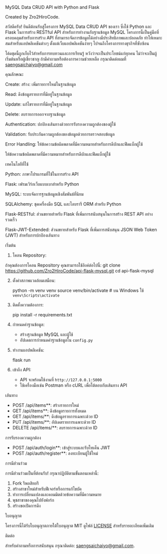 MySQL Data CRUD API with Python and Flask

Created by Zro2HiroCode.

สวัสดีครับ! ยินดีต้อนรับสู่โครงการ MySQL Data CRUD API ของเรา ซึ่งใช้ Python และ Flask ในการสร้าง RESTful API สำหรับการทำงานกับฐานข้อมูล MySQL โครงการนี้เป็นคู่มือที่ครอบคลุมสำหรับการสร้าง API ที่สามารถจัดการข้อมูลได้อย่างมีประสิทธิภาพและปลอดภัย ทำให้เหมาะสมสำหรับแอปพลิเคชันต่างๆ ตั้งแต่เว็บแอปพลิเคชันง่ายๆ ไปจนถึงโครงการทางธุรกิจที่ซับซ้อน

โค้ดชุดนี้ถูกเก็บไว้สำหรับการทบทวนและการเรียนรู้ หวังว่าจะเป็นประโยชน์แก่ทุกคน ไม่ว่าจะเป็นผู้เริ่มต้นหรือผู้เชี่ยวชาญ ถ้ามีคำถามหรือต้องการความช่วยเหลือ กรุณาติดต่อผมที่ saengsaichaiyo@gmail.com

คุณลักษณะ

Create: สร้าง: เพิ่มรายการใหม่ในฐานข้อมูล

Read: ดึงข้อมูลรายการที่มีอยู่ในฐานข้อมูล

Update: แก้ไขรายการที่มีอยู่ในฐานข้อมูล

Delete: ลบรายการออกจากฐานข้อมูล

Authentication: ปกป้องเส้นทางด้วยการรับรองความถูกต้องของผู้ใช้

Validation: รับประกันความถูกต้องของข้อมูลด้วยการตรวจสอบข้อมูล

Error Handling: ให้ข้อความข้อผิดพลาดที่มีความหมายสำหรับการดีบักและฟีดแบ็กผู้ใช้

ให้ข้อความข้อผิดพลาดที่มีความหมายสำหรับการดีบักและฟีดแบ็กผู้ใช้

เทคโนโลยีที่ใช้

Python: ภาษาโปรแกรมที่ใช้ในการสร้าง API

Flask: เฟรมเวิร์กเว็บแบบเบาสำหรับ Python

MySQL: ระบบจัดการฐานข้อมูลเชิงสัมพันธ์ที่นิยม

SQLAlchemy: ชุดเครื่องมือ SQL และไลบรารี ORM สำหรับ Python

Flask-RESTful: ส่วนขยายสำหรับ Flask ที่เพิ่มการสนับสนุนในการสร้าง REST API อย่างรวดเร็ว

Flask-JWT-Extended: ส่วนขยายสำหรับ Flask ที่เพิ่มการสนับสนุน JSON Web Token (JWT) สำหรับการปกป้องเส้นทาง



เริ่มต้น

1. โคลน Repository:

ถ้าคุณต้องการโคลน Repository คุณสามารถใช้ลิงค์ต่อไปนี้:
git clone https://github.com/Zro2HiroCode/api-flask-mysql.git
cd api-flask-mysql

2. ตั้งค่าสภาพแวดล้อมเสมือน:

   python -m venv venv
   source venv/bin/activate  # บน Windows ใช้ `venv\Scripts\activate`

3. ติดตั้งความต้องการ:

   pip install -r requirements.txt

4. กำหนดค่าฐานข้อมูล:

   - สร้างฐานข้อมูล MySQL และผู้ใช้
   - อัปเดตการกำหนดค่าฐานข้อมูลใน `config.py`

5. ทำงานแอปพลิเคชัน:

   flask run

6. เข้าถึง API:

   - API จะพร้อมใช้งานที่ `http://127.0.0.1:5000`
   - ใช้เครื่องมือเช่น Postman หรือ cURL เพื่อโต้ตอบกับเส้นทาง API

 เส้นทาง

- POST /api/items**: สร้างรายการใหม่
- GET /api/items**: ดึงข้อมูลรายการทั้งหมด
- GET /api/items/<id>**: ดึงข้อมูลรายการเฉพาะด้วย ID
- PUT /api/items/<id>**: อัปเดตรายการเฉพาะด้วย ID
- DELETE /api/items/<id>**: ลบรายการเฉพาะด้วย ID

 การรับรองความถูกต้อง

- POST /api/auth/login**: เข้าสู่ระบบและรับโทเค็น JWT
- POST /api/auth/register**: ลงทะเบียนผู้ใช้ใหม่

 การมีส่วนร่วม

การมีส่วนร่วมเป็นที่ต้อนรับ! กรุณาปฏิบัติตามขั้นตอนเหล่านี้:

1. Fork รีพอสิทอรี
2. สร้างสาขาใหม่สำหรับฟีเจอร์หรือการแก้ไขบัค
3. ทำการเปลี่ยนแปลงและคอมมิตด้วยข้อความที่มีความหมาย
4. พุชสาขาของคุณไปยังฟอร์ก
5. สร้างขอเปิดการดึง

 ใบอนุญาต

โครงการนี้ได้รับใบอนุญาตภายใต้ใบอนุญาต MIT ดูไฟล์ [LICENSE](LICENSE) สำหรับรายละเอียดเพิ่มเติม

 ติดต่อ

สำหรับคำถามหรือการสนับสนุน กรุณาติดต่อ: saengsaichaiyo@gmail.com.

